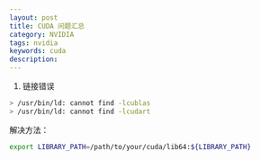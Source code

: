 ```yaml
---
layout: post
title: CUDA 问题汇总
category: NVIDIA
tags: nvidia
keywords: cuda
description:
---
```


1.  链接错误

```bash
> /usr/bin/ld: cannot find -lcublas
> /usr/bin/ld: cannot find -lcudart
```

解决方法：

```bash
export LIBRARY_PATH=/path/to/your/cuda/lib64:${LIBRARY_PATH}
```